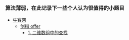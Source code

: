 ### 算法薄弱，在此记录下一些个人认为很值得的小题目
* [牛客网](/src/com/sumey/niuke)
    * [剑指 offer](src/com/sumey/niuke/jianzhiOffer)
        * [1. 二维数组中的查找]()
